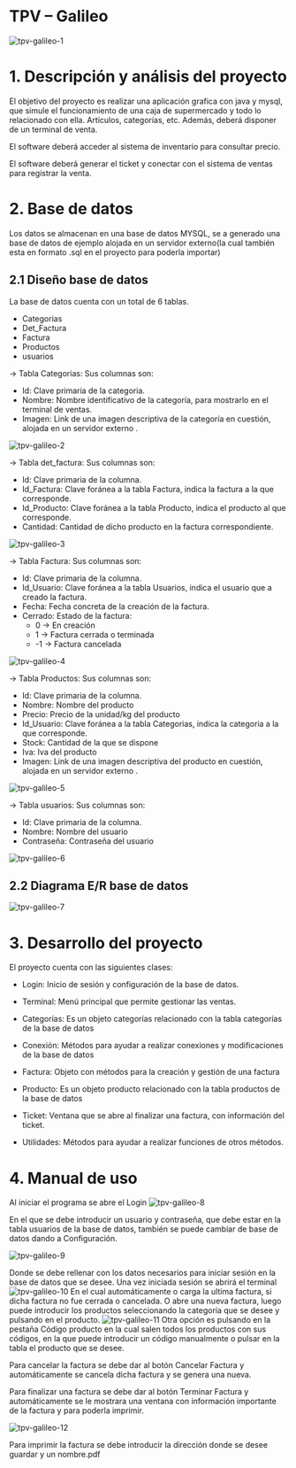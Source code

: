
# TPV – Galileo
![tpv-galileo-1](https://i.imgur.com/LoLkU6A.png)
# 1. Descripción y análisis del proyecto

El objetivo del proyecto es realizar una aplicación grafica con java y mysql, que simule el funcionamiento de una caja de supermercado y todo lo relacionado con ella. Artículos, categorías, etc. Además, deberá disponer de un terminal de venta.

El software deberá acceder al sistema de inventario para consultar precio.

El software deberá generar el ticket y conectar con el sistema de ventas para registrar la venta.

# 2. Base de datos

Los datos se almacenan en una base de datos MYSQL, se a generado una base de datos de ejemplo alojada en un servidor externo(la cual también esta en formato .sql en el proyecto para poderla importar)

## 2.1 Diseño base de datos

La base de datos cuenta con un total de 6 tablas.
* Categorias
* Det_Factura
* Factura
* Productos
* usuarios

-> Tabla Categorias: Sus columnas son:
* Id: Clave primaria de la categoria.
* Nombre: Nombre identificativo de la categoría, para mostrarlo en el terminal de ventas.
* Imagen: Link de una imagen descriptiva de la categoría en cuestión, alojada en un servidor externo .

![tpv-galileo-2](https://i.imgur.com/2H9NW3D.png)

-> Tabla det_factura: Sus columnas son:
* Id: Clave primaria de la columna.
* Id_Factura: Clave foránea a la tabla Factura, indica la factura a la que corresponde.
* Id_Producto: Clave foránea a la tabla Producto, indica el producto al que corresponde.
* Cantidad: Cantidad de dicho producto en la factura correspondiente.

![tpv-galileo-3](https://i.imgur.com/rWQvBCs.png)

-> Tabla Factura: Sus columnas son:
* Id: Clave primaria de la columna.
* Id_Usuario: Clave foránea a la tabla Usuarios, indica el usuario que a creado la factura.
* Fecha: Fecha concreta de la creación de la factura.
* Cerrado: Estado de la factura: 
	* 0 -> En creación
	* 1 -> Factura cerrada o terminada
	* -1 -> Factura cancelada

![tpv-galileo-4](https://i.imgur.com/XCI4ha2.png)

-> Tabla Productos: Sus columnas son:
* Id: Clave primaria de la columna.
* Nombre: Nombre del producto
* Precio: Precio de la unidad/kg del producto
* Id_Usuario: Clave foránea a la tabla Categorias, indica la categoria a la que corresponde.
* Stock: Cantidad de la que se dispone
* Iva: Iva del producto
* Imagen: Link de una imagen descriptiva del producto en cuestión, alojada en un servidor externo .

![tpv-galileo-5](https://i.imgur.com/jXcJx44.png)

-> Tabla usuarios: Sus columnas son:
* Id: Clave primaria de la columna.
* Nombre: Nombre del usuario
* Contraseña: Contraseña del usuario

![tpv-galileo-6](https://i.imgur.com/HsbHYUI.png)

## 2.2 Diagrama E/R base de datos

![tpv-galileo-7](https://i.imgur.com/RvX2Dn3.png)

# 3. Desarrollo del proyecto

El proyecto cuenta con las siguientes clases:

* Login: Inicio de sesión y configuración de la base de datos.

* Terminal: Menú principal que permite gestionar las ventas.

* Categorías: Es un objeto categorías relacionado con la tabla categorías de la base de datos

* Conexión: Métodos para ayudar a realizar conexiones y modificaciones de la base de datos

* Factura: Objeto con métodos para la creación y gestión de una factura

* Producto: Es un objeto producto relacionado con la tabla productos de la base de datos

* Ticket: Ventana que se abre al finalizar una factura, con información del ticket.

* Utilidades: Métodos para ayudar a realizar funciones de otros métodos.

# 4. Manual de uso

Al iniciar el programa se abre el Login
![tpv-galileo-8](https://i.imgur.com/qOcjdxp.png)

En el que se debe introducir un usuario y contraseña, que debe estar en la tabla usuarios de la base de datos,
también se puede cambiar de base de datos dando a Configuración.

![tpv-galileo-9](https://i.imgur.com/CFXevnw.png)

Donde se debe rellenar con los datos necesarios para iniciar sesión en la base de datos que se desee.
Una vez iniciada sesión se abrirá el terminal
![tpv-galileo-10](https://i.imgur.com/H3lFSmg.png)
En el cual automáticamente o carga la ultima factura, si dicha factura no fue cerrada o cancelada. O abre una nueva factura, luego puede introducir los productos seleccionando la categoría que se desee y pulsando en el producto.
![tpv-galileo-11](https://i.imgur.com/CLwP9eM.png)
Otra opción es pulsando en la pestaña Código producto en la cual salen todos los productos con sus códigos, en la que puede introducir un código manualmente o pulsar en la tabla el producto que se desee.

Para cancelar la factura se debe dar al botón Cancelar Factura y automáticamente se cancela dicha factura y se genera una nueva.

Para finalizar una factura se debe dar al botón Terminar Factura y  automáticamente se le mostrara una ventana con información importante de la factura y para poderla imprimir.

![tpv-galileo-12](https://i.imgur.com/TJBkX9U.png)

Para imprimir la factura se debe introducir la dirección donde se desee guardar y un nombre.pdf

